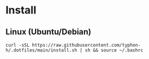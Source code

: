 # Install

## Linux (Ubuntu/Debian)
```
curl -sSL https://raw.githubusercontent.com/typhon-h/.dotfiles/main/install.sh | sh && source ~/.bashrc
```
